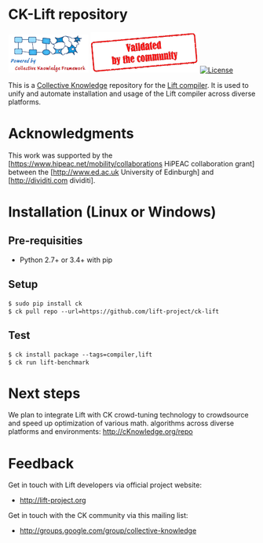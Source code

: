 # CK-Lift repository

[![logo](https://github.com/ctuning/ck-guide-images/blob/master/logo-powered-by-ck.png)](https://github.com/ctuning/ck)
[![logo](https://github.com/ctuning/ck-guide-images/blob/master/logo-validated-by-the-community-simple.png)](http://cTuning.org)
[![License](https://img.shields.io/badge/License-BSD%203--Clause-blue.svg)](https://opensource.org/licenses/BSD-3-Clause)

This is a [Collective Knowledge](http://cKnowledge.org) repository 
for the [Lift compiler](http://www.lift-project.org). It is used
to unify and automate installation and usage of the Lift compiler
across diverse platforms.

# Acknowledgments

This work was supported by the [https://www.hipeac.net/mobility/collaborations HiPEAC collaboration grant] 
between the [http://www.ed.ac.uk University of Edinburgh] and [http://dividiti.com dividiti].

# Installation (Linux or Windows)

## Pre-requisities

* Python 2.7+ or 3.4+ with pip

## Setup

```
$ sudo pip install ck
$ ck pull repo --url=https://github.com/lift-project/ck-lift
```

## Test

```
$ ck install package --tags=compiler,lift
$ ck run lift-benchmark
```

# Next steps

We plan to integrate Lift with CK crowd-tuning technology
to crowdsource and speed up optimization of various math. algorithms
across diverse platforms and environments: http://cKnowledge.org/repo


# Feedback

Get in touch with Lift developers via official project website:
* http://lift-project.org

Get in touch with the CK community via this mailing list:
* http://groups.google.com/group/collective-knowledge
